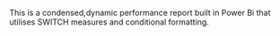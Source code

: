 This is a condensed,dynamic performance report built in Power Bi that utilises SWITCH measures and conditional formatting.
